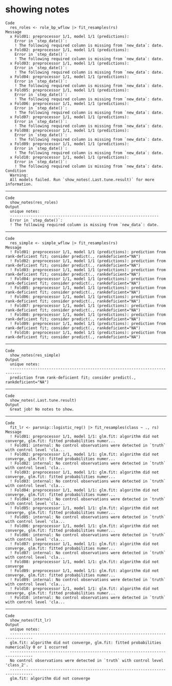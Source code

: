 # showing notes

    Code
      res_roles <- role_bp_wflow |> fit_resamples(rs)
    Message
      x Fold01: preprocessor 1/1, model 1/1 (predictions):
        Error in `step_date()`:
        ! The following required column is missing from `new_data`: date.
      x Fold02: preprocessor 1/1, model 1/1 (predictions):
        Error in `step_date()`:
        ! The following required column is missing from `new_data`: date.
      x Fold03: preprocessor 1/1, model 1/1 (predictions):
        Error in `step_date()`:
        ! The following required column is missing from `new_data`: date.
      x Fold04: preprocessor 1/1, model 1/1 (predictions):
        Error in `step_date()`:
        ! The following required column is missing from `new_data`: date.
      x Fold05: preprocessor 1/1, model 1/1 (predictions):
        Error in `step_date()`:
        ! The following required column is missing from `new_data`: date.
      x Fold06: preprocessor 1/1, model 1/1 (predictions):
        Error in `step_date()`:
        ! The following required column is missing from `new_data`: date.
      x Fold07: preprocessor 1/1, model 1/1 (predictions):
        Error in `step_date()`:
        ! The following required column is missing from `new_data`: date.
      x Fold08: preprocessor 1/1, model 1/1 (predictions):
        Error in `step_date()`:
        ! The following required column is missing from `new_data`: date.
      x Fold09: preprocessor 1/1, model 1/1 (predictions):
        Error in `step_date()`:
        ! The following required column is missing from `new_data`: date.
      x Fold10: preprocessor 1/1, model 1/1 (predictions):
        Error in `step_date()`:
        ! The following required column is missing from `new_data`: date.
    Condition
      Warning:
      All models failed. Run `show_notes(.Last.tune.result)` for more information.

---

    Code
      show_notes(res_roles)
    Output
      unique notes:
      -----------------------------------------------------------------
      Error in `step_date()`:
      ! The following required column is missing from `new_data`: date.

---

    Code
      res_simple <- simple_wflow |> fit_resamples(rs)
    Message
      ! Fold01: preprocessor 1/1, model 1/1 (predictions): prediction from rank-deficient fit; consider predict(., rankdeficient="NA")
      ! Fold02: preprocessor 1/1, model 1/1 (predictions): prediction from rank-deficient fit; consider predict(., rankdeficient="NA")
      ! Fold03: preprocessor 1/1, model 1/1 (predictions): prediction from rank-deficient fit; consider predict(., rankdeficient="NA")
      ! Fold04: preprocessor 1/1, model 1/1 (predictions): prediction from rank-deficient fit; consider predict(., rankdeficient="NA")
      ! Fold05: preprocessor 1/1, model 1/1 (predictions): prediction from rank-deficient fit; consider predict(., rankdeficient="NA")
      ! Fold06: preprocessor 1/1, model 1/1 (predictions): prediction from rank-deficient fit; consider predict(., rankdeficient="NA")
      ! Fold07: preprocessor 1/1, model 1/1 (predictions): prediction from rank-deficient fit; consider predict(., rankdeficient="NA")
      ! Fold08: preprocessor 1/1, model 1/1 (predictions): prediction from rank-deficient fit; consider predict(., rankdeficient="NA")
      ! Fold09: preprocessor 1/1, model 1/1 (predictions): prediction from rank-deficient fit; consider predict(., rankdeficient="NA")
      ! Fold10: preprocessor 1/1, model 1/1 (predictions): prediction from rank-deficient fit; consider predict(., rankdeficient="NA")

---

    Code
      show_notes(res_simple)
    Output
      unique notes:
      ---------------------------------------------------------------------------
      prediction from rank-deficient fit; consider predict(., rankdeficient="NA")

---

    Code
      show_notes(.Last.tune.result)
    Output
      Great job! No notes to show.

---

    Code
      fit_lr <- parsnip::logistic_reg() |> fit_resamples(class ~ ., rs)
    Message
      ! Fold01: preprocessor 1/1, model 1/1: glm.fit: algorithm did not converge, glm.fit: fitted probabilities numer...
      ! Fold01: internal: No control observations were detected in `truth` with control level 'cla...
      ! Fold02: preprocessor 1/1, model 1/1: glm.fit: algorithm did not converge, glm.fit: fitted probabilities numer...
      ! Fold02: internal: No control observations were detected in `truth` with control level 'cla...
      ! Fold03: preprocessor 1/1, model 1/1: glm.fit: algorithm did not converge, glm.fit: fitted probabilities numer...
      ! Fold03: internal: No control observations were detected in `truth` with control level 'cla...
      ! Fold04: preprocessor 1/1, model 1/1: glm.fit: algorithm did not converge, glm.fit: fitted probabilities numer...
      ! Fold04: internal: No control observations were detected in `truth` with control level 'cla...
      ! Fold05: preprocessor 1/1, model 1/1: glm.fit: algorithm did not converge, glm.fit: fitted probabilities numer...
      ! Fold05: internal: No control observations were detected in `truth` with control level 'cla...
      ! Fold06: preprocessor 1/1, model 1/1: glm.fit: algorithm did not converge, glm.fit: fitted probabilities numer...
      ! Fold06: internal: No control observations were detected in `truth` with control level 'cla...
      ! Fold07: preprocessor 1/1, model 1/1: glm.fit: algorithm did not converge, glm.fit: fitted probabilities numer...
      ! Fold07: internal: No control observations were detected in `truth` with control level 'cla...
      ! Fold08: preprocessor 1/1, model 1/1: glm.fit: algorithm did not converge
      ! Fold09: preprocessor 1/1, model 1/1: glm.fit: algorithm did not converge, glm.fit: fitted probabilities numer...
      ! Fold09: internal: No control observations were detected in `truth` with control level 'cla...
      ! Fold10: preprocessor 1/1, model 1/1: glm.fit: algorithm did not converge, glm.fit: fitted probabilities numer...
      ! Fold10: internal: No control observations were detected in `truth` with control level 'cla...

---

    Code
      show_notes(fit_lr)
    Output
      unique notes:
      --------------------------------------------------------------------------------
      glm.fit: algorithm did not converge, glm.fit: fitted probabilities numerically 0 or 1 occurred
      --------------------------------------------------------------------------------
      No control observations were detected in `truth` with control level 'class_2'.
      --------------------------------------------------------------------------------
      glm.fit: algorithm did not converge

